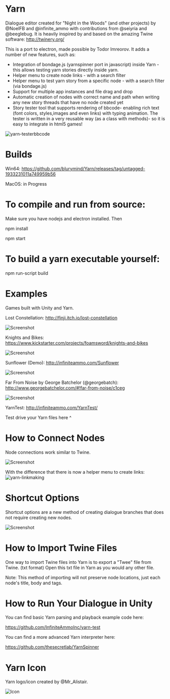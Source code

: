 # Yarn

Dialogue editor created for "Night in the Woods" (and other projects) by @NoelFB and @infinite_ammo with contributions from @seiyria and @beeglebug. It is heavily inspired by and based on the amazing Twine software: http://twinery.org/

This is a port to electron, made possible by Todor Imreorov. It adds a number of new features, such as:
- Integration of bondage.js (yarnspinner port in javascript) inside Yarn - this allows testing yarn stories directly inside yarn.
- Helper menu to create node links - with a search filter
- Helper menu to test yarn story from a specific node - with a search filter (via bondage.js)
- Support for multiple app instances and file drag and drop
- Automatic creation of nodes with correct name and path when writing any new story threads that have no node created yet
- Story tester tool that supports rendering of bbcode- enabling rich text (font colors, styles,images and even links) with typing animation. The tester is written in a very reusable way (as a class with methods)- so it is easy to integrate in html5 games!

![yarn-testerbbcode](https://user-images.githubusercontent.com/6495061/41685950-2b8b3580-74da-11e8-89ea-c7d23dea19da.gif)

# Builds

Win64: https://github.com/blurymind/Yarn/releases/tag/untagged-1933231011a749959b56

MacOS: in Progress

# To compile and run from source:
Make sure you have nodejs and electron installed. Then

npm install

npm start

# To build a yarn executable yourself:
npm run-script build

# Examples

Games built with Unity and Yarn.

Lost Constellation: http://finji.itch.io/lost-constellation

![Screenshot](http://infiniteammo.com/Yarn/lost-constellation.jpg)

Knights and Bikes: https://www.kickstarter.com/projects/foamsword/knights-and-bikes

![Screenshot](http://infiniteammo.com/Yarn/knights-and-bikes.jpg)

Sunflower (Demo): http://infiniteammo.com/Sunflower

![Screenshot](http://infiniteammo.com/Yarn/sunflower.jpg)

Far From Noise by George Batchelor (@georgebatch): http://www.georgebatchelor.com/#!far-from-noise/c1ceg

![Screenshot](http://infiniteammo.com/Yarn/far-from-noise.png)

YarnTest: http://infiniteammo.com/YarnTest/

Test drive your Yarn files here ^

# How to Connect Nodes

Node connections work similar to Twine.

![Screenshot](http://infiniteammo.com/Yarn/node-connections.jpg)

With the difference that there is now a helper menu to create links:
![yarn-linkmaking](https://user-images.githubusercontent.com/6495061/41685764-7bf48d1a-74d9-11e8-89bc-b7bae39470f6.gif)

# Shortcut Options

Shortcut options are a new method of creating dialogue branches that does not require creating new nodes.

![Screenshot](http://infiniteammo.com/Yarn/shortcut-options.jpg)

# How to Import Twine Files

One way to import Twine files into Yarn is to export a "Twee" file from Twine. (txt format) Open this txt file in Yarn as you would any other file.

Note: This method of importing will not preserve node locations, just each node's title, body and tags.

# How to Run Your Dialogue in Unity

You can find basic Yarn parsing and playback example code here:

https://github.com/InfiniteAmmoInc/yarn-test

You can find a more advanced Yarn interpreter here: 

https://github.com/thesecretlab/YarnSpinner

# Yarn Icon

Yarn logo/icon created by @Mr_Alistair.

![Icon](http://infiniteammo.com/Yarn/yarn-icon.png)
